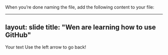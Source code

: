 When you’re done naming the file, add the following content to your file:

---
layout: slide
title: "Wen are learning how to use GitHub"
---
Your text
Use the left arrow to go back!
